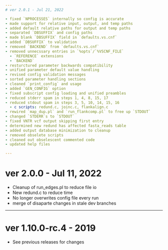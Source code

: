 ```yaml
---
# ver 2.0.1 - Jul 21, 2022

- fixed `NPROCESSES` internally so config is accurate
- made support for relative input, output, and temp paths
- added default relative paths for output and temp paths
- separated `DBSUFFIX` and config paths
- made blank `DBSUFFIX` field in `defaults.vs.cnf`
- added `DBSUFFIX` to validation
- removed `BACKEND` from `defaults.vs.cnf`
- removed unnecssary entries in `%opts`/`%VSCNF_FILE`
  - `REFERENCE` extensions
  - `BACKEND`
- resturctured parameter backwards compatibility
- unified parameter default value handling
- revised config validation messages
- sorted parameter handling sections
- cleaned `print_config` and usage
- added `GEN_CONFIG` option
- fixed subscript config loading and unified preambles
- reduced stderr spam in steps 1, 4, 8, 15, 17
- reduced stdout spam in steps 3, 5, 10, 14, 15, 16
  - c scripts: redund.c, joinc.c, flankalign.c
- rewired `map_dup.pl` and `run_flankcomp.pl` to free up `STDOUT`
- changed `STDERR`s to `STDOUT`
- fixed VNTR vcf output skipping first entry
- determined new redund has affected fasta_reads table
- added output database minimization to cleanup
- removed obselete scripts
- cleaned out obselescent commented code
- updated help files

---
```

# ver 2.0.0 - Jul 11, 2022

- Cleanup of run_edges.pl to reduce file io
- New redund.c to reduce time
- No longer overwrites config file every run
- merge of disaparte changes in stale dev branches

---
# ver 1.10.0-rc.4 - 2019

- See previous releases for changes
